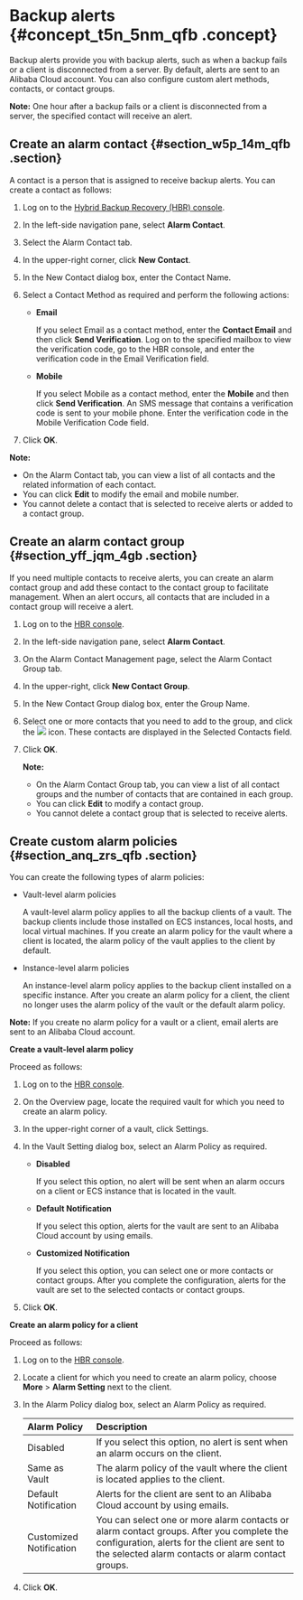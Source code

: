 # Backup alerts {#concept_t5n_5nm_qfb .concept}

Backup alerts provide you with backup alerts, such as when a backup fails or a client is disconnected from a server. By default, alerts are sent to an Alibaba Cloud account. You can also configure custom alert methods, contacts, or contact groups.

**Note:** One hour after a backup fails or a client is disconnected from a server, the specified contact will receive an alert.

## Create an alarm contact {#section_w5p_14m_qfb .section}

A contact is a person that is assigned to receive backup alerts. You can create a contact as follows:

1.  Log on to the [Hybrid Backup Recovery \(HBR\) console](https://hbr.console.aliyun.com).
2.  In the left-side navigation pane, select **Alarm Contact**.
3.  Select the Alarm Contact tab.
4.  In the upper-right corner, click **New Contact**.
5.  In the New Contact dialog box, enter the Contact Name.
6.  Select a Contact Method as required and perform the following actions:
    -   **Email**

        If you select Email as a contact method, enter the **Contact Email** and then click **Send Verification**. Log on to the specified mailbox to view the verification code, go to the HBR console, and enter the verification code in the Email Verification field.

    -   **Mobile**

        If you select Mobile as a contact method, enter the **Mobile** and then click **Send Verification**. An SMS message that contains a verification code is sent to your mobile phone. Enter the verification code in the Mobile Verification Code field.

7.  Click **OK**.

**Note:** 

-   On the Alarm Contact tab, you can view a list of all contacts and the related information of each contact.
-   You can click **Edit** to modify the email and mobile number.
-   You cannot delete a contact that is selected to receive alerts or added to a contact group.

## Create an alarm contact group {#section_yff_jqm_4gb .section}

If you need multiple contacts to receive alerts, you can create an alarm contact group and add these contact to the contact group to facilitate management. When an alert occurs, all contacts that are included in a contact group will receive a alert.

1.  Log on to the [HBR console](https://hbr.console.aliyun.com).
2.  In the left-side navigation pane, select **Alarm Contact**.
3.  On the Alarm Contact Management page, select the Alarm Contact Group tab.
4.  In the upper-right, click **New Contact Group**.
5.  In the New Contact Group dialog box, enter the Group Name.
6.  Select one or more contacts that you need to add to the group, and click the ![](http://static-aliyun-doc.oss-cn-hangzhou.aliyuncs.com/assets/img/40788/156576328238146_en-US.png) icon. These contacts are displayed in the Selected Contacts field.
7.  Click **OK**.

    **Note:** 

    -   On the Alarm Contact Group tab, you can view a list of all contact groups and the number of contacts that are contained in each group.
    -   You can click **Edit** to modify a contact group.
    -   You cannot delete a contact group that is selected to receive alerts.

## Create custom alarm policies {#section_anq_zrs_qfb .section}

You can create the following types of alarm policies:

-   Vault-level alarm policies

    A vault-level alarm policy applies to all the backup clients of a vault. The backup clients include those installed on ECS instances, local hosts, and local virtual machines. If you create an alarm policy for the vault where a client is located, the alarm policy of the vault applies to the client by default.

-   Instance-level alarm policies

    An instance-level alarm policy applies to the backup client installed on a specific instance. After you create an alarm policy for a client, the client no longer uses the alarm policy of the vault or the default alarm policy.


**Note:** If you create no alarm policy for a vault or a client, email alerts are sent to an Alibaba Cloud account.

**Create a vault-level alarm policy**

Proceed as follows:

1.  Log on to the [HBR console](https://hbr.console.aliyun.com).
2.  On the Overview page, locate the required vault for which you need to create an alarm policy.
3.  In the upper-right corner of a vault, click Settings.
4.  In the Vault Setting dialog box, select an Alarm Policy as required.
    -   **Disabled**

        If you select this option, no alert will be sent when an alarm occurs on a client or ECS instance that is located in the vault.

    -   **Default Notification**

        If you select this option, alerts for the vault are sent to an Alibaba Cloud account by using emails.

    -   **Customized Notification**

        If you select this option, you can select one or more contacts or contact groups. After you complete the configuration, alerts for the vault are set to the selected contacts or contact groups.

5.  Click **OK**.

**Create an alarm policy for a client**

Proceed as follows:

1.  Log on to the [HBR console](https://hbr.console.aliyun.com).
2.  Locate a client for which you need to create an alarm policy, choose **More** \> **Alarm Setting** next to the client.
3.  In the Alarm Policy dialog box, select an Alarm Policy as required.

    |Alarm Policy|Description|
    |:-----------|:----------|
    |Disabled|If you select this option, no alert is sent when an alarm occurs on the client.|
    |Same as Vault|The alarm policy of the vault where the client is located applies to the client.|
    |Default Notification|Alerts for the client are sent to an Alibaba Cloud account by using emails.|
    |Customized Notification|You can select one or more alarm contacts or alarm contact groups. After you complete the configuration, alerts for the client are sent to the selected alarm contacts or alarm contact groups.|

4.  Click **OK**.

